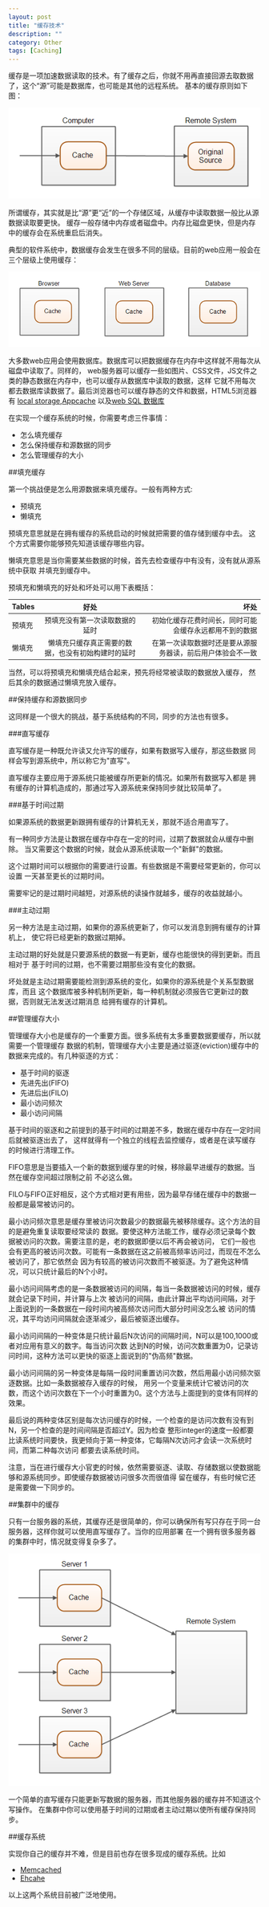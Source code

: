 ```yaml
---
layout: post
title: "缓存技术"
description: ""
category: Other
tags: [Caching]
---
```


缓存是一项加速数据读取的技术。有了缓存之后，你就不用再直接回源去取数据了，这个“源”可能是数据库，也可能是其他的远程系统。
基本的缓存原则如下图：

![pic](/images/caching-1.png)

所谓缓存，其实就是比“源”更“近”的一个存储区域，从缓存中读取数据一般比从源数据读取要更快。
缓存一般存储中内存或者磁盘中。内存比磁盘更快，但是内存中的缓存会在系统重启后消失。

典型的软件系统中，数据缓存会发生在很多不同的层级。目前的web应用一般会在三个层级上使用缓存：

![pic](/images/caching-2.png)

大多数web应用会使用数据库。数据库可以把数据缓存在内存中这样就不用每次从磁盘中读取了。同样的，
web服务器可以缓存一些如图片、CSS文件，JS文件之类的静态数据在内存中，也可以缓存从数据库中读取的数据，这样
它就不用每次都去数据库读数据了。最后浏览器也可以缓存静态的文件和数据，HTML5浏览器有
[local storage](http://tutorials.jenkov.com/html5/local-storage.html),[Appcache](http://www.html5rocks.com/en/tutorials/appcache/beginner/)
以及[web SQL 数据库](http://html5doctor.com/introducing-web-sql-databases/)

在实现一个缓存系统的时候，你需要考虑三件事情：

* 怎么填充缓存
* 怎么保持缓存和源数据的同步
* 怎么管理缓存的大小

<!-- more -->

##填充缓存

第一个挑战便是怎么用源数据来填充缓存。一般有两种方式:

* 预填充
* 懒填充

预填充意思就是在拥有缓存的系统启动的时候就把需要的值存储到缓存中去。
这个方式需要你能够预先知道该缓存哪些内容。

懒填充意思是当你需要某些数据的时候，首先去检查缓存中有没有，没有就从源系统中获取
并填充到缓存中。

预填充和懒填充的好处和坏处可以用下表概括：

| Tables        | 好处           | 坏处  |
| ------------- |:-------------:| -----:|
| 预填充         | 预填充没有第一次读取数据的延时 | 初始化缓存花费时间长，同时可能会缓存永远都用不到的数据 |
| 懒填充         | 懒填充只缓存真正需要的数据，也没有初始构建时的延时      |   在第一次读取数据时还是要从源服务器读，前后用户体验会不一致 |


当然，可以将预填充和懒填充结合起来，预先将经常被读取的数据放入缓存，
然后其余的数据通过懒填充放入缓存。

##保持缓存和源数据同步

这同样是一个很大的挑战，基于系统结构的不同，同步的方法也有很多。

###直写缓存

直写缓存是一种既允许读又允许写的缓存，如果有数据写入缓存，那这些数据
同样会写到源系统中，所以称它为"直写"。

直写缓存主要应用于源系统只能被缓存所更新的情况。如果所有数据写入都是
拥有缓存的计算机造成的，那通过写入源系统来保持同步就比较简单了。

###基于时间过期

如果源系统的数据更新跟拥有缓存的计算机无关，那就不适合用直写了。

有一种同步方法是让数据在缓存中存在一定的时间，过期了数据就会从缓存中删除。
当又需要这个数据的时候，就会从源系统读取一个"新鲜"的数据。

这个过期时间可以根据你的需要进行设置。有些数据是不需要经常更新的，你可以设置
一天甚至更长的过期时间。

需要牢记的是过期时间越短，对源系统的读操作就越多，缓存的收益就越小。

###主动过期

另一种方法是主动过期，如果你的源系统更新了，你可以发消息到拥有缓存的计算机上，
使它将已经更新的数据过期掉。

主动过期的好处就是只要源系统的数据一有更新，缓存也能很快的得到更新。而且相对于
基于时间的过期，也不需要过期那些没有变化的数据。

坏处就是主动过期需要能检测到源系统的变化，如果你的源系统是个关系型数据库，而且
这个数据库被多种机制所更新，每一种机制就必须报告它更新过的数据，否则就无法发送过期消息
给拥有缓存的计算机。

##管理缓存大小

管理缓存大小也是缓存的一个重要方面。很多系统有太多重要数据要缓存，所以就需要一个管理缓存
数据的机制，管理缓存大小主要是通过驱逐(eviction)缓存中的数据来完成的。有几种驱逐的方式：

* 基于时间的驱逐
* 先进先出(FIFO)
* 先进后出(FILO)
* 最小访问频次
* 最小访问间隔

基于时间的驱逐和之前提到的基于时间的过期差不多，数据在缓存中存在一定时间后就被驱逐出去了，
这样就得有一个独立的线程去监控缓存，或者是在读写缓存的时候进行清理工作。

FIFO意思是当要插入一个新的数据到缓存里的时候，移除最早进缓存的数据。当然在缓存空间超过限制之前
不必这么做。

FILO与FIFO正好相反，这个方式相对更有用些，因为最早存储在缓存中的数据一般都是最常被访问的。

最小访问频次意思是缓存里被访问次数最少的数据最先被移除缓存。这个方法的目的是避免重复读取要经常读的
数据。要使这种方法能工作，缓存必须记录每个数据被访问的次数。需要注意的是，老的数据即便以后不再会被访问，
它们一般也会有更高的被访问次数。可能有一条数据在这之前被高频率访问过，而现在不怎么被访问了，那它依然会
因为有较高的被访问次数而不被驱逐。为了避免这种情况，可以只统计最后的N个小时。

最小访问间隔考虑的是一条数据被访问的间隔，每当一条数据被访问的时候，缓存就会记录下时间，并计算与上次
被访问的间隔，由此计算出平均访问间隔，对于上面说到的一条数据在一段时间内被高频次访问而大部分时间没怎么被
访问的情况，其平均访问间隔就会逐渐减少，最后被驱逐出缓存。

最小访问间隔的一种变体是只统计最后N次访问的间隔时间，N可以是100,1000或者对应用有意义的数字。每当访问次数
达到N的时候，访问次数重置为0，记录访问时间，这种方法可以更快的驱逐上面说到的"伪高频"数据。

最小访问间隔的另一种变体是每隔一段时间重置访问次数，然后用最小访问频次驱逐数据。比如一条数据被存入缓存的时候，
用另一个变量来统计它被访问的次数，而这个访问次数在下一个小时重置为0。这个方法与上面提到的变体有同样的效果。

最后说的两种变体区别是每次访问缓存的时候，一个检查的是访问次数有没有到N，另一个检查的是时间间隔是否超过Y。因为检查
整形integer的速度一般都要比读系统时间要快，我更倾向于第一种变体，它每隔N次访问才会读一次系统时间，而第二种每次访问
都要去读系统时间。

注意，当在进行缓存大小官吏的时候，依然需要驱逐、读取、存储数据以使数据能够和源系统同步。即使缓存数据被访问很多次而很值得
留在缓存，有些时候它还是需要做一下同步的。

##集群中的缓存

只有一台服务器的系统，其缓存还是很简单的，你可以确保所有写只存在于同一台服务器，这样你就可以使用直写缓存了。当你的应用部署
在一个拥有很多服务器的集群中时，情况就变得复杂多了。

![pic](/images/caching-3.png)

一个简单的直写缓存只能更新写数据的服务器，而其他服务器的缓存并不知道这个写操作。
在集群中你可以使用基于时间的过期或者主动过期以使所有缓存保持同步。

##缓存系统

实现你自己的缓存并不难，但是目前也存在很多现成的缓存系统。比如

* [Memcached](http://memcached.org/)
* [Ehcahe](http://ehcache.org)

以上这两个系统目前被广泛地使用。
